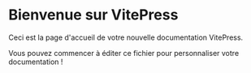 # Bienvenue sur VitePress

Ceci est la page d'accueil de votre nouvelle documentation VitePress.

Vous pouvez commencer à éditer ce fichier pour personnaliser votre documentation !
